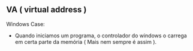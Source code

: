VA ( virtual address )
-----------------------


Windows Case:

- Quando iniciamos um programa, o controlador do windows o carrega em certa parte da memória ( Mais nem sempre é assim ).
